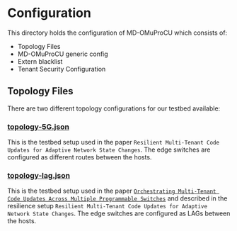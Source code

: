 # Configuration 

This directory holds the configuration of MD-OMuProCU which consists of:

- Topology Files
- MD-OMuProCU generic config
- Extern blacklist
- Tenant Security Configuration


## Topology Files

There are two different topology configurations for our testbed available:

### [topology-5G.json](conf/topology-5G.json)

This is the testbed setup used in the paper `Resilient Multi-Tenant Code Updates for Adaptive Network State Changes`.
The edge switches are configured as different routes between the hosts. 

### [topology-lag.json](conf/topology-lag.json)

This is the testbed setup used in the paper [`Orchestrating Multi-Tenant Code Updates Across Multiple Programmable Switches`](https://ieeexplore.ieee.org/document/10575368) and described in the resilience setup `Resilient Multi-Tenant Code Updates for Adaptive Network State Changes`.
The edge switches are configured as LAGs between the hosts. 